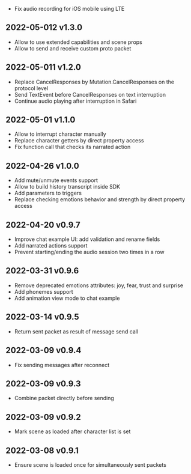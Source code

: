 * Fix audio recording for iOS mobile using LTE

## 2022-05-012 v1.3.0

* Allow to use extended capabilities and scene props
* Allow to send and receive custom proto packet

## 2022-05-011 v1.2.0

* Replace CancelResponses by Mutation.CancelResponses on the protocol level
* Send TextEvent before CancelResponses on text interruption
* Continue audio playing after interruption in Safari

## 2022-05-01 v1.1.0

* Allow to interrupt character manually
* Replace character getters by direct property access
* Fix function call that checks its narrated action

## 2022-04-26 v1.0.0

* Add mute/unmute events support
* Allow to build history transcript inside SDK
* Add parameters to triggers
* Replace checking emotions behavior and strength by direct property access

## 2022-04-20 v0.9.7

* Improve chat example UI: add validation and rename fields
* Add narrated actions support
* Prevent starting/ending the audio session two times in a row

## 2022-03-31 v0.9.6

* Remove deprecated emotions attributes: joy, fear, trust and surprise
* Add phonemes support
* Add animation view mode to chat example

## 2022-03-14 v0.9.5

* Return sent packet as result of message send call

## 2022-03-09 v0.9.4

* Fix sending messages after reconnect

## 2022-03-09 v0.9.3

* Combine packet directly before sending

## 2022-03-09 v0.9.2

* Mark scene as loaded after character list is set

## 2022-03-08 v0.9.1

* Ensure scene is loaded once for simultaneously sent packets
